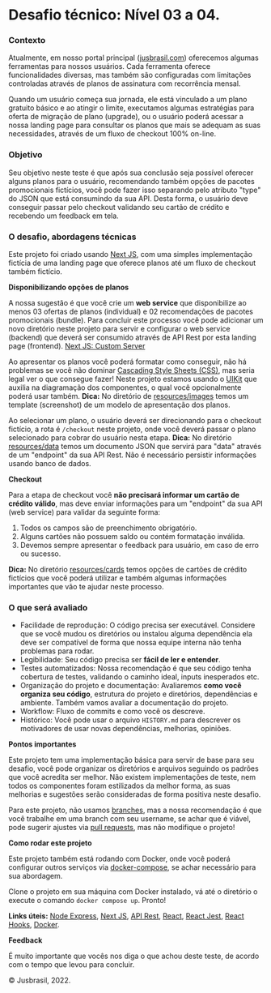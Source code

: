 # Desafio técnico: Nível 03 a 04.

### Contexto
Atualmente, em nosso portal principal ([jusbrasil.com](https://jusbrasil.com/)) oferecemos algumas ferramentas para nossos usuários. Cada ferramenta oferece funcionalidades diversas, mas também são configuradas com limitações controladas através de planos de assinatura com recorrência mensal.

Quando um usuário começa sua jornada, ele está vinculado a um plano gratuito básico e ao atingir o limite, executamos algumas estratégias para oferta de migração de plano (upgrade), ou o usuário poderá acessar a nossa landing page para consultar os planos que mais se adequam as suas necessidades, através de um fluxo de checkout 100% on-line.

### Objetivo
Seu objetivo neste teste é que após sua conclusão seja possível oferecer alguns planos para o usuário, recomendando também opções de pacotes promocionais fictícios, você pode fazer isso separando pelo atributo "type" do JSON que está consumindo da sua API. Desta forma, o usuário deve conseguir passar pelo checkout validando seu cartão de crédito e recebendo um feedback em tela.

### O desafio, abordagens técnicas
Este projeto foi criado usando [Next JS](https://nextjs.org/learn), com uma simples implementação fictícia de uma landing page que oferece planos até  um fluxo de checkout também fictício.

**Disponibilizando opções de planos**

A nossa sugestão é que você crie um **web service** que disponibilize ao menos 03 ofertas de planos (individual) e 02 recomendações de pacotes promocionais (bundle). Para concluir este processo você pode adicionar um novo diretório neste projeto para servir e configurar o web service (backend) que deverá ser consumido através de API Rest por esta landing page (frontend). [Next JS: Custom Server](https://nextjs.org/docs/advanced-features/custom-server)

Ao apresentar os planos você poderá formatar como conseguir, não há problemas se você não dominar [Cascading Style Sheets (CSS)](https://developer.mozilla.org/en-US/docs/Web/CSS), mas seria legal ver o que consegue fazer! Neste projeto estamos usando o [UIKit](https://getuikit.com/) que auxilia na diagramação dos componentes, o qual você opcionalmente poderá usar também. **Dica:** No diretório de [resources/images](https://github.com/bsilva0xbr/cross-experience-level-3-to-4-tech-test/tree/main/resources/images) temos um template (screenshot) de um modelo de apresentação dos planos. 

Ao selecionar um plano, o usuário deverá ser direcionando para o checkout fictício, a rota é `/checkout` neste projeto, onde você deverá passar o plano selecionado para cobrar do usuário nesta etapa. **Dica:** No diretório [resources/data](https://github.com/bsilva0xbr/cross-experience-level-3-to-4-tech-test/tree/main/resources/data) temos um documento JSON que servirá para "data" através de um "endpoint" da sua API Rest. Não é necessário persistir informações usando banco de dados.

**Checkout**

Para a etapa de checkout você **não precisará informar um cartão de crédito válido**, mas deve enviar informações para um "endpoint" da sua API (web service) para validar da seguinte forma:

1. Todos os campos são de preenchimento obrigatório.
2. Alguns cartões não possuem saldo ou contém formatação inválida.
3. Devemos sempre apresentar o feedback para usuário, em caso de erro ou sucesso.

**Dica:** No diretório [resources/cards](https://github.com/bsilva0xbr/cross-experience-level-3-to-4-tech-test/tree/main/resources/cards) temos opções de cartões de crédito fictícios que você poderá utilizar e também algumas informações importantes que vão te ajudar neste processo.

### O que será avaliado
- Facilidade de reprodução: O código precisa ser executável. Considere que se você mudou os diretórios ou instalou alguma dependência ela deve ser compatível de forma que nossa equipe interna não tenha problemas para rodar.
- Legibilidade: Seu código precisa ser **fácil de ler e entender**.
- Testes automatizados: Nossa recomendação é que seu código tenha cobertura de testes, validando o caminho ideal, inputs inesperados etc.
- Organização do projeto e documentação: Avaliaremos **como você organiza seu código**, estrutura do projeto e diretórios, dependências e ambiente. Também vamos avaliar a documentação do projeto.
- Workflow: Fluxo de commits e como você os descreve.
- Histórico: Você pode usar o arquivo `HISTORY.md` para descrever os motivadores de usar novas dependências, melhorias, opiniões.

**Pontos importantes**

Este projeto tem uma implementação básica para servir de base para seu desafio, você pode organizar os diretórios e arquivos seguindo os padrões que você acredita ser melhor. Não existem implementações de teste, nem todos os componentes foram estilizados da melhor forma, as suas melhorias e sugestões serão consideradas de forma positiva neste desafio.

Para este projeto, não usamos [branches](https://git-scm.com/book/en/v2/Git-Branching-Branches-in-a-Nutshell), mas a nossa recomendação é que você trabalhe em uma branch com seu username, se achar que é viável, pode sugerir ajustes via [pull requests](https://www.gitkraken.com/learn/git/tutorials/what-is-a-pull-request-in-git#:~:text=commonly%20get%20wrong.-,What%20is%20a%20pull%20request%20in%20Git%3F,to%20merge%20into%20a%20project.), mas não modifique o projeto!


**Como rodar este projeto**

Este projeto também está rodando com Docker, onde você poderá configurar outros serviços via [docker-compose](https://docs.docker.com/compose/), se achar necessário para sua abordagem.

Clone o projeto em sua máquina com Docker instalado, vá até o diretório o execute o comando `docker compose up`. Pronto!

**Links úteis:** 
[Node Express](https://expressjs.com/),  [Next JS](https://nextjs.org/), [API Rest](https://jsonapi.org/), [React](https://reactjs.org/), [React Jest](https://jestjs.io/), [React Hooks](https://reactjs.org/docs/hooks-intro.html), [Docker](https://www.docker.com/).

**Feedback**

É muito importante que vocês nos diga o que achou deste teste, de acordo com o tempo que levou para concluir.

&copy; Jusbrasil, 2022.